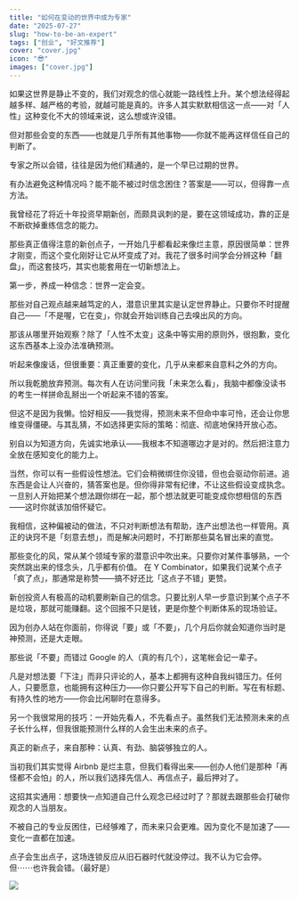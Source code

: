 ```yaml
---
title: "如何在变动的世界中成为专家"
date: "2025-07-27"
slug: "how-to-be-an-expert"
tags: ["创业", "好文推荐"]
cover: "cover.jpg"
icon: "😎"
images: ["cover.jpg"]
---
```

如果这世界是静止不变的，我们对观念的信心就能一路线性上升。某个想法经得起越多样、越严格的考验，就越可能是真的。许多人其实默默相信这一点——对「人性」这种变化不大的领域来说，这么想或许没错。



但对那些会变的东西——也就是几乎所有其他事物——你就不能再这样信任自己的判断了。



专家之所以会错，往往是因为他们精通的，是一个早已过期的世界。



有办法避免这种情况吗？能不能不被过时信念困住？答案是——可以，但得靠一点方法。



我曾经花了将近十年投资早期新创，而颇具讽刺的是，要在这领域成功，靠的正是不断砍掉重练信念的能力。



那些真正值得注意的新创点子，一开始几乎都看起来像烂主意，原因很简单：世界才刚变，而这个变化刚好让它从坏变成了对。我花了很多时间学会分辨这种「翻盘」，而这套技巧，其实也能套用在一切新想法上。



第一步，养成一种信念：世界一定会变。



那些对自己观点越来越笃定的人，潜意识里其实是认定世界静止。只要你不时提醒自己——「不是喔，它在变」，你就会开始训练自己去嗅出风的方向。



那该从哪里开始观察？除了「人性不太变」这条中等实用的原则外，很抱歉，变化这东西基本上没办法准确预测。



听起来像废话，但很重要：真正重要的变化，几乎从来都来自意料之外的方向。



所以我乾脆放弃预测。每次有人在访问里问我「未来怎么看」，我脑中都像没读书的考生一样拼命乱掰出一个听起来不错的答案。



但这不是因为我懒。恰好相反——我觉得，预测未来不但命中率可怜，还会让你思维变得僵硬。与其乱猜，不如选择更实际的策略：彻底、彻底地保持开放心态。



别自以为知道方向，先诚实地承认——我根本不知道哪边才是对的。然后把注意力全放在感知变化的能力上。



当然，你可以有一些假设性想法。它们会稍微绑住你没错，但也会驱动你前进。追东西是会让人兴奋的，猜答案也是。但你得非常有纪律，不让这些假设变成执念。
一旦别人开始把某个想法跟你绑在一起，那个想法就更可能变成你想相信的东西——这时你就该加倍怀疑它。



我相信，这种偏被动的做法，不只对判断想法有帮助，连产出想法也一样管用。真正的诀窍不是「刻意去想」，而是解决问题时，不打断那些莫名冒出来的直觉。



那些变化的风，常从某个领域专家的潜意识中吹出来。只要你对某件事够熟，一个突然跳出来的怪念头，几乎都有价值。
在 Y Combinator，如果我们说某个点子「疯了点」，那通常是称赞——搞不好还比「这点子不错」更赞。



新创投资人有极高的动机要刷新自己的信念。只要比别人早一步意识到某个点子不是垃圾，那就可能赚翻。这个回报不只是钱，更是你整个判断体系的现场验证。



因为创办人站在你面前，你得说「要」或「不要」，几个月后你就会知道你当时是神预测，还是大走眼。



那些说「不要」而错过 Google 的人（真的有几个），这笔帐会记一辈子。



凡是对想法要「下注」而非只评论的人，基本上都拥有这种自我纠错压力。任何人，只要愿意，也能拥有这种压力——你只要公开写下自己的判断。写在有标题、有持久性的地方——你会比闲聊时在意得多。



另一个我很常用的技巧：一开始先看人，不先看点子。虽然我们无法预测未来的点子长什么样，但我很能预测什么样的人会生出未来的点子。



真正的新点子，来自那种：认真、有劲、脑袋够独立的人。



当初我们其实觉得 Airbnb 是烂主意，但我们看得出来——创办人他们是那种「再怪都不会怕」的人，所以我们选择先信人、再信点子，最后押对了。



这招其实通用：想要快一点知道自己什么观念已经过时了？那就去跟那些会打破你观念的人当朋友。



不被自己的专业反困住，已经够难了，而未来只会更难。因为变化不是加速了——变化一直都在加速。



点子会生出点子，这场连锁反应从旧石器时代就没停过。我不认为它会停。
但⋯⋯也许我会错。（最好是）




![](https://prod-files-secure.s3.us-west-2.amazonaws.com/112d0858-5090-4d34-a606-b75eb8d65fd2/46476355-9cf3-4e99-9b7a-3531bc426380/1000202064.png?X-Amz-Algorithm=AWS4-HMAC-SHA256&X-Amz-Content-Sha256=UNSIGNED-PAYLOAD&X-Amz-Credential=ASIAZI2LB466Z6AIOED4%2F20250727%2Fus-west-2%2Fs3%2Faws4_request&X-Amz-Date=20250727T170611Z&X-Amz-Expires=3600&X-Amz-Security-Token=IQoJb3JpZ2luX2VjEE4aCXVzLXdlc3QtMiJHMEUCIA4m6DAM7Tq%2FPaWuQ4IKbgKryMuizxhgbc3nZObbxTBxAiEAwmppi2%2BGmXPGHdORaLOijD00jdTvIXGyZ%2FQtbEIMS4Mq%2FwMIdxAAGgw2Mzc0MjMxODM4MDUiDN%2ByD0FRCKUtNn%2B27ircA5Zl%2BAS28uXPX4zcI8umYtlXZAusmjQR8fZi7%2BHn1knajFqD96UlzhnXjzU6YJKDGinOa5PmGH1KIRghT1sdyVrjWhG%2F3OH6SDhKPp8Y5DdjVK5MjdphMNot6UYe9EUlFdYCE0M8HaHYY5zb%2BTczfOfnlkBSRfGUQx%2FjwvafMT%2F41ijPm9Nb3mM%2FQ1UilWQF4TUUOeF6r6OFbowcrqiGXfB6UP43X2fwZ0IX%2Bu%2FmsASfyYwPaT9%2FWFAR%2BH3raumu5Q0WDomanUK%2F73lVogNUS0I877Zq3ZP0uTRWcfzcbcFBP5wJRy1VKoYVv0PpXERQsr5Q0BaI43cZEvR8cIHpIreCjJyj8AFue1u6d3XTtrxeruZ%2Fcqhg523lJjwzLcK6fuzX3pHbUsrpKK%2B6PnQoYSj%2Bhe3d5BfUI7bnRNDkcxX7nkAyk6ggmIodR433%2Fx%2By6i%2FX8wwncDy1MIdua9%2BE8%2FqYV563mf%2Fmcmu7EOiiParxcqSJUEHQXsAHqfOE2V8zW1grY6SOqwepCjKY11rXyaH4kT3CW5RtJQ55gIH5Yx9WkMXZR7FVQDUkYYIt37UsO8ENW7UVWUbMHAcytkLiMDxR3ff%2Blhy5sZXPuFlpFez3btCBoCInrQ6fMzLVMLLkmMQGOqUBXrC1e%2BK3qWzMnxLW%2BGoJwhfgFGS0LhkSK8t3o5fjQY5ZqoW3d1etWN%2BDmRyy9nsEvnawldVMr1ATIk%2BZh3KsewHBfOp90R22U6HUiLjWiFFF66WcxQlbKUniQOvFp1KNU%2BeUjI2tSnA69%2FCZs53UJoOVzr2XOTECWWiNJM8eW%2Btz6rgjICDnwILbyf7J3ZAEqDl5X7e2u3CK60%2BtnbfbbpAzC5U1&X-Amz-Signature=d88c5c0743cf9714b65d9af268f4bbf5827a308c7eeb9403d59ad5981e093686&X-Amz-SignedHeaders=host&x-amz-checksum-mode=ENABLED&x-id=GetObject)

